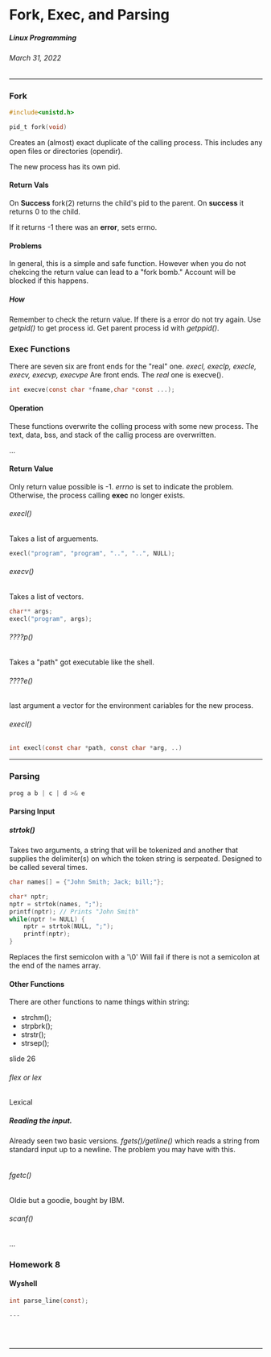 # Fork, Exec, and Parsing
##### Linux Programming
###### March 31, 2022
---

### Fork
```c
#include<unistd.h>

pid_t fork(void)
```

Creates an (almost) exact duplicate of the calling process. This includes any open files or directories (opendir).

The new process has its own pid.

#### Return Vals

On **Success** fork(2) returns the child's pid to the parent.
On **success** it returns 0 to the child.

If it returns -1 there was an **error**, sets errno.

#### Problems

In general, this is a simple and safe function. However when you do not chekcing the return value can lead to a "fork bomb." Account will be blocked if this happens.

##### How 
Remember to check the return value. If there is a error do not try again.
Use _getpid()_ to get process id. Get parent process id with _getppid()_.

### Exec Functions
There are seven six are front ends for the "real" one.
_execl, execlp, execle, execv, execvp, execvpe_
Are front ends.
The _real_ one is execve().

```c
int execve(const char *fname,char *const ...);
```

#### Operation
These functions overwrite the colling process with some new process. The text, data, bss, and stack of the callig process are overwritten.

...

#### Return Value

Only return value possible is -1.
_errno_ is set to indicate the problem.
Otherwise, the process calling __exec__ no longer exists.

###### _execl()_
Takes a list of arguements.
```c
execl("program", "program", "..", "..", NULL);
```

###### _execv()_
Takes a list of vectors.

```c
char** args;
execl("program", args);
```

###### _????p()_
Takes a "path" got executable like the shell.

###### _????e()_
last argument a vector for the environment cariables for the new process.

###### _execl()_

```c
int execl(const char *path, const char *arg, ..)
```
---

### Parsing
```c
prog a b | c | d >& e
```

#### Parsing Input

##### _strtok()_
Takes two arguments, a string that will be tokenized and another that supplies the delimiter(s) on which the token string is serpeated. Designed to be called several times.

```c
char names[] = {"John Smith; Jack; bill;"};

char* nptr;
nptr = strtok(names, ";");
printf(nptr); // Prints "John Smith"
while(nptr != NULL) {
	nptr = strtok(NULL, ";");
	printf(nptr);
}
```

Replaces the first semicolon with a '\0' Will fail if there is not a semicolon at the end of the names array.

#### Other Functions
There are other functions to name things within string:

- strchm();
- strpbrk();
- strstr();
- strsep();

slide 26

###### flex or lex
Lexical 

##### Reading the input.
Already seen two basic versions. _fgets()/getline()_ which reads a string from standard input up to a newline. The problem you may have with this.
```c
```

###### _fgetc()_
Oldie but a goodie, bought by IBM.

###### _scanf()_
...

### Homework 8
#### Wyshell

```c
int parse_line(const);

---

	
	
```

---
